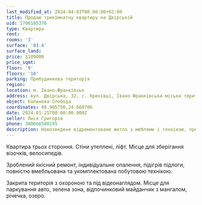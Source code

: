 ```yaml
---
last_modified_at: 2024-04-03T00:00:00+02:00
title: Продаю трикімнатну квартиру на Двірській
uid: 1706185376
type: Квартира
rent:
rooms: '3'
surface: '83.4'
surface_land:
price: $109000
price_sqmt:
floor: '9'
floors: '10'
parking: Прибудинкова територія
region:
location: м. Івано-Франківськ
address: вул. Двірська, 32, с. Крихівці, Івано-Франківська міська територіальна громада
object: Калинова Слобода
coordinates: 48.905750,24.668706
date: 2024-01-25T00:00:00.000Z
seller: Леся Григорів
phone: 380666500195
description: Новозведене відремонтоване житло з меблями і технікою, придатне і готове для проживання
---
```


Квартира трьох стороння. Стіни утеплені, ліфт. Місце для зберігання візочків, велосипедів.

Зроблений якісний ремонт, індивідуальне опалення, підігрів підлоги, повністю вмебльована та укомплектована побутовою технікою.

Закрита територія з охороною та під відеонаглядом. Місце для паркування авто, зелена зона, відпочинковий майданчик з мангалом, річечка, озеро.
